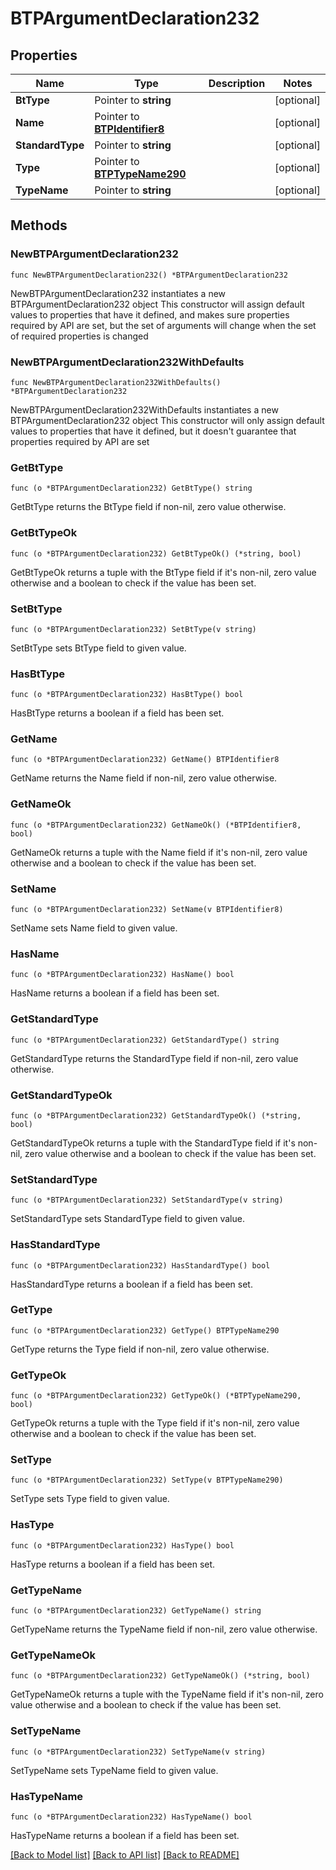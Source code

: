 # BTPArgumentDeclaration232

## Properties

Name | Type | Description | Notes
------------ | ------------- | ------------- | -------------
**BtType** | Pointer to **string** |  | [optional] 
**Name** | Pointer to [**BTPIdentifier8**](BTPIdentifier-8.md) |  | [optional] 
**StandardType** | Pointer to **string** |  | [optional] 
**Type** | Pointer to [**BTPTypeName290**](BTPTypeName-290.md) |  | [optional] 
**TypeName** | Pointer to **string** |  | [optional] 

## Methods

### NewBTPArgumentDeclaration232

`func NewBTPArgumentDeclaration232() *BTPArgumentDeclaration232`

NewBTPArgumentDeclaration232 instantiates a new BTPArgumentDeclaration232 object
This constructor will assign default values to properties that have it defined,
and makes sure properties required by API are set, but the set of arguments
will change when the set of required properties is changed

### NewBTPArgumentDeclaration232WithDefaults

`func NewBTPArgumentDeclaration232WithDefaults() *BTPArgumentDeclaration232`

NewBTPArgumentDeclaration232WithDefaults instantiates a new BTPArgumentDeclaration232 object
This constructor will only assign default values to properties that have it defined,
but it doesn't guarantee that properties required by API are set

### GetBtType

`func (o *BTPArgumentDeclaration232) GetBtType() string`

GetBtType returns the BtType field if non-nil, zero value otherwise.

### GetBtTypeOk

`func (o *BTPArgumentDeclaration232) GetBtTypeOk() (*string, bool)`

GetBtTypeOk returns a tuple with the BtType field if it's non-nil, zero value otherwise
and a boolean to check if the value has been set.

### SetBtType

`func (o *BTPArgumentDeclaration232) SetBtType(v string)`

SetBtType sets BtType field to given value.

### HasBtType

`func (o *BTPArgumentDeclaration232) HasBtType() bool`

HasBtType returns a boolean if a field has been set.

### GetName

`func (o *BTPArgumentDeclaration232) GetName() BTPIdentifier8`

GetName returns the Name field if non-nil, zero value otherwise.

### GetNameOk

`func (o *BTPArgumentDeclaration232) GetNameOk() (*BTPIdentifier8, bool)`

GetNameOk returns a tuple with the Name field if it's non-nil, zero value otherwise
and a boolean to check if the value has been set.

### SetName

`func (o *BTPArgumentDeclaration232) SetName(v BTPIdentifier8)`

SetName sets Name field to given value.

### HasName

`func (o *BTPArgumentDeclaration232) HasName() bool`

HasName returns a boolean if a field has been set.

### GetStandardType

`func (o *BTPArgumentDeclaration232) GetStandardType() string`

GetStandardType returns the StandardType field if non-nil, zero value otherwise.

### GetStandardTypeOk

`func (o *BTPArgumentDeclaration232) GetStandardTypeOk() (*string, bool)`

GetStandardTypeOk returns a tuple with the StandardType field if it's non-nil, zero value otherwise
and a boolean to check if the value has been set.

### SetStandardType

`func (o *BTPArgumentDeclaration232) SetStandardType(v string)`

SetStandardType sets StandardType field to given value.

### HasStandardType

`func (o *BTPArgumentDeclaration232) HasStandardType() bool`

HasStandardType returns a boolean if a field has been set.

### GetType

`func (o *BTPArgumentDeclaration232) GetType() BTPTypeName290`

GetType returns the Type field if non-nil, zero value otherwise.

### GetTypeOk

`func (o *BTPArgumentDeclaration232) GetTypeOk() (*BTPTypeName290, bool)`

GetTypeOk returns a tuple with the Type field if it's non-nil, zero value otherwise
and a boolean to check if the value has been set.

### SetType

`func (o *BTPArgumentDeclaration232) SetType(v BTPTypeName290)`

SetType sets Type field to given value.

### HasType

`func (o *BTPArgumentDeclaration232) HasType() bool`

HasType returns a boolean if a field has been set.

### GetTypeName

`func (o *BTPArgumentDeclaration232) GetTypeName() string`

GetTypeName returns the TypeName field if non-nil, zero value otherwise.

### GetTypeNameOk

`func (o *BTPArgumentDeclaration232) GetTypeNameOk() (*string, bool)`

GetTypeNameOk returns a tuple with the TypeName field if it's non-nil, zero value otherwise
and a boolean to check if the value has been set.

### SetTypeName

`func (o *BTPArgumentDeclaration232) SetTypeName(v string)`

SetTypeName sets TypeName field to given value.

### HasTypeName

`func (o *BTPArgumentDeclaration232) HasTypeName() bool`

HasTypeName returns a boolean if a field has been set.


[[Back to Model list]](../README.md#documentation-for-models) [[Back to API list]](../README.md#documentation-for-api-endpoints) [[Back to README]](../README.md)


